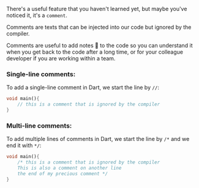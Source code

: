 There's a useful feature that you haven't learned yet, but maybe you've noticed it, it's a `comment`.

Comments are texts that can be injected into our code but ignored by the compiler.

Comments are useful to add notes 📝 to the code so you can understand it when you get back to the code after a long time, or for your colleague developer if you are working within a team.

### Single-line comments:

To add a single-line comment in Dart, we start the line by `//`:

```dart
void main(){
    // this is a comment that is ignored by the compiler
}
```

### Multi-line comments:

To add multiple lines of comments in Dart, we start the line by `/*` and we end it with `*/`:

```dart
void main(){
    /* this is a comment that is ignored by the compiler
    This is also a comment on another line
    the end of my precious comment */
}
```
